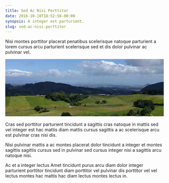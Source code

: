 ```yaml
---
title: Sed Ac Nisi Porttitor
date: 2016-10-18T18:52:58-00:00
synopsis: A integer est parturient.
slug: sed-ac-nisi-porttitor
---
```


Nisi montes porttitor placerat penatibus scelerisque natoque
parturient a lorem cursus arcu parturient scelerisque sed et dis dolor
pulvinar ac pulvinar vel.

![image 1](./images/image-01.jpg)

Cras sed porttitor parturient tincidunt a sagittis cras natoque in
mattis sed vel integer est hac mattis diam mattis cursus sagittis a ac
scelerisque arcu est pulvinar cras nisi dis.

Nisi pulvinar mattis a ac montes placerat dolor tincidunt a integer et
montes sagittis sagittis cursus sed in pulvinar sed cursus integer
nisi a sagittis arcu natoque nisi.

Ac et a integer lectus Amet tincidunt purus arcu diam dolor integer
parturient porttitor tincidunt diam porttitor vel pulvinar dis
porttitor vel vel lectus montes hac mattis hac diam lectus montes
lectus in.

